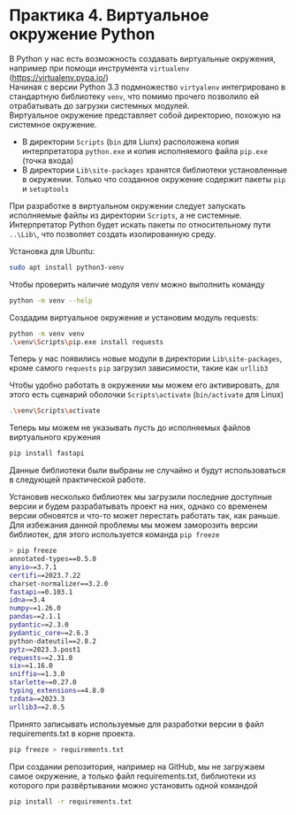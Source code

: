 # Практика 4. Виртуальное окружение Python

В Python у нас есть возможность создавать виртуальные окружения, например при помощи инструмента `virtualenv` (<https://virtualenv.pypa.io/>)  
Начиная с версии Python 3.3 подмножество `virtyalenv` интегрировано в стандартную библиотеку `venv`, что помимо прочего позволило ей отрабатывать до загрузки системных модулей.  
Виртуальное окружение представляет собой директорию, похожую на системное окружение.  

* В директории `Scripts` (`bin` для Liunx) расположена копия интерпретатора `python.exe` и копия исполняемого файла `pip.exe` (точка входа)  
* В директории `Lib\site-packages` хранятся библиотеки установленные в окружении.  Только что созданное окружение содержит пакеты `pip` и `setuptools`

При разработке в виртуальном окружении следует запускать исполняемые файлы из директории `Scripts`, а не системные.  
Интерпретатор Python будет искать пакеты по относительному пути `..\Lib\`, что позволяет создать изолированную среду.  

Установка для Ubuntu:

```sh
sudo apt install python3-venv
```

Чтобы проверить наличие модуля venv можно выполнить команду

```sh
python -m venv --help
```

Создадим виртуальное окружение и установим модуль requests:

```sh
python -m venv venv
.\venv\Scripts\pip.exe install requests
```

Теперь у нас появились новые модули в директории `Lib\site-packages`, кроме самого `requests` `pip` загрузил зависимости, такие как `urllib3`  

Чтобы удобно работать в окружении мы можем его активировать, для этого есть сценарий оболочки `Scripts\activate` (`bin/activate` для Linux)  

```sh
.\venv\Scripts\activate
```

Теперь мы можем не указывать пусть до исполняемых файлов виртуального кружения

```sh
pip install fastapi
```

Данные библиотеки были выбраны не случайно и будут использоваться в следующей практической работе.  

Установив несколько библиотек мы загрузили последние доступные версии и будем разрабатывать проект на них, однако со временем версии обновятся и что-то может перестать работать так, как раньше.  
Для избежания данной проблемы мы можем заморозить версии библиотек, для этого используется команда `pip freeze`

```sh
> pip freeze
annotated-types==0.5.0
anyio==3.7.1
certifi==2023.7.22
charset-normalizer==3.2.0
fastapi==0.103.1
idna==3.4
numpy==1.26.0
pandas==2.1.1
pydantic==2.3.0
pydantic_core==2.6.3
python-dateutil==2.8.2
pytz==2023.3.post1
requests==2.31.0
six==1.16.0
sniffio==1.3.0
starlette==0.27.0
typing_extensions==4.8.0
tzdata==2023.3
urllib3==2.0.5
```

Принято записывать используемые для разработки версии в файл requirements.txt в корне проекта.  

```sh
pip freeze > requirements.txt
```

При создании репозитория, например на GitHub, мы не загружаем самое окружение, а только файл requirements.txt, библиотеки из которого при развёртывании можно установить одной командой

```sh
pip install -r requirements.txt
```
